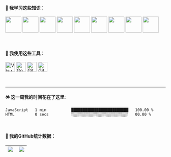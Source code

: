 #### 🐻 我学习这些知识：
<p>
  <img src="https://cdn.jsdelivr.net/gh/devicons/devicon/icons/html5/html5-original.svg" width='50px' />
  <img src="https://cdn.jsdelivr.net/gh/devicons/devicon/icons/css3/css3-original.svg" width='50px'/>
  <img src="https://cdn.jsdelivr.net/gh/devicons/devicon/icons/javascript/javascript-original.svg" width='50px'/>
  <img src="https://cdn.jsdelivr.net/gh/devicons/devicon/icons/jquery/jquery-original.svg" width='50px'/>
  <img src="https://cdn.jsdelivr.net/gh/devicons/devicon/icons/git/git-original.svg" width='50px'/>
  <img src="https://cdn.jsdelivr.net/gh/devicons/devicon/icons/nodejs/nodejs-original.svg" width='50px'/>
  <img src="https://cdn.jsdelivr.net/gh/devicons/devicon/icons/vuejs/vuejs-original.svg" width='50px'/>
  <img src="https://cdn.jsdelivr.net/gh/devicons/devicon/icons/react/react-original.svg" width='50px'/>
  <img src="https://cdn.jsdelivr.net/gh/devicons/devicon/icons/typescript/typescript-original.svg" width='50px'/>

<!--
  <img alt="html5" src="https://img.shields.io/badge/HTML5-E34F26?style=for-the-badge&logo=html5&logoColor=white" />
  <img alt="CSS3" src="https://img.shields.io/badge/CSS3-1572B6?style=for-the-badge&logo=CSS3&logoColor=white" />
  <img alt="JavaScript" src="https://img.shields.io/badge/JavaScript-F7DF1E?style=for-the-badge&logo=JavaScript&logoColor=white" />
  <img alt="jQuery" src="https://img.shields.io/badge/jQuery-0769AD?style=for-the-badge&logo=jQuery&logoColor=white" />
  <img alt="git" src="https://img.shields.io/badge/Git-F05032?style=for-the-badge&logo=git&logoColor=white" />
  <img alt="Node.js" src="https://img.shields.io/badge/Node.js-43853d?style=for-the-badge&logo=Node.js&logoColor=white" />
  <img alt="Vue.js" src="https://img.shields.io/badge/Vue.js-4FC08D?style=for-the-badge&logo=Vue.js&logoColor=white" />
-->
  
</p>

</br>

#### 🔮 我使用这些工具：
<p>
  <img alt="Visual Studio Code" src="https://img.shields.io/badge/Visual Studio Code-007ACC?&style=flat&logo=Visual Studio Code&logoColor=white" height='30'/>
  <img alt="Google Chrome" src="https://img.shields.io/badge/Google Chrome-4285F4?&style=flat&logo=Google Chrome&logoColor=white" height='30'/>
  <img alt="Github" src="https://img.shields.io/badge/GitHub-181717?&style=flat&logo=Github&logoColor=white" height='30'/>
  <img alt="Gitee" src="https://img.shields.io/badge/Gitee-C71D23?&style=flat&logo=Gitee&logoColor=white" height='30'/>
</p>

</br>

---

#### 🪅 这一周我的时间花在了这里:
<!--START_SECTION:waka-->

```text
JavaScript   1 min           █████████████████████████   100.00 %
HTML         0 secs          ░░░░░░░░░░░░░░░░░░░░░░░░░   00.00 %
```

<!--END_SECTION:waka-->

</br>

#### 🌟 我的GitHub统计数据：
| <a href="https://github.com/anuraghazra/github-readme-stats" target="_blank"><img align="left" src="https://github-readme-stats-zhangwenqing.vercel.app/api?username=Turing-bot&show_icons=true&include_all_commits=true&theme=vue&locale=cn&hide_border=true" /></a> | <a href="https://github.com/anuraghazra/github-readme-stats" target="_blank"><img  src="https://github-readme-stats-zhangwenqing.vercel.app/api/top-langs/?username=Turing-bot&theme=vue&locale=cn&layout=compact&hide_border=true" /></a> |
|---|---|
